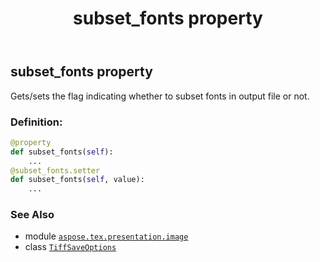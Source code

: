 ﻿---
title: subset_fonts property
second_title: Aspose.TeX for Python via .NET API References
description: 
type: docs
weight: 110
url: /python-net/aspose.tex.presentation.image/tiffsaveoptions/subset_fonts/
is_root: false
---

## subset_fonts property


Gets/sets the flag indicating whether to subset fonts in output file or not.
### Definition:
```python
@property
def subset_fonts(self):
    ...
@subset_fonts.setter
def subset_fonts(self, value):
    ...
```

### See Also
* module [`aspose.tex.presentation.image`](../../)
* class [`TiffSaveOptions`](/tex/python-net/aspose.tex.presentation.image/tiffsaveoptions)
